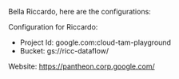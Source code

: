 Bella Riccardo,
here are the configurations:

Configuration for Riccardo:

 * Project Id: google.com:cloud-tam-playground
 * Bucket:     gs://ricc-dataflow/
 
 Website: https://pantheon.corp.google.com/